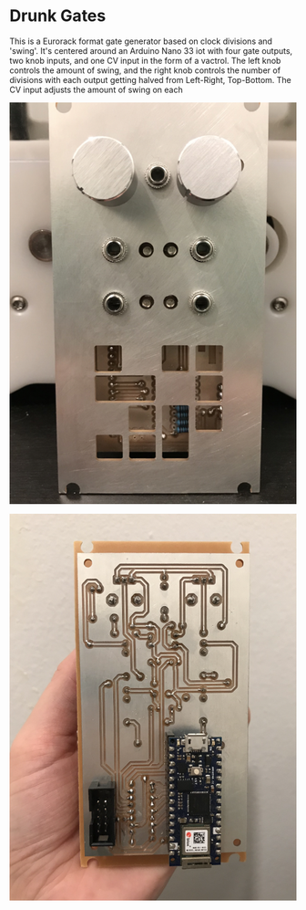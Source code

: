 # Drunk Gates

This is a Eurorack format gate generator based on clock divisions and 'swing'.  It's centered around an Arduino Nano 33 iot with four gate outputs, two knob inputs, and one CV input in the form of a vactrol. The left knob controls the amount of swing, and the right knob controls the number of divisions with each output getting halved from Left-Right, Top-Bottom.  The CV input adjusts the amount of swing on each 

![Completed Drunk Gates module standing up on a table](https://github.com/jps723/eurorackModules/blob/master/drunkGates/images/drunkGatesModule.png)

![The board is held upside down in a hand showing the circuit board traces and the Arduino Nano 33 IoT](https://github.com/jps723/eurorackModules/blob/master/drunkGates/images/drunkGatesBottomSide.png)



